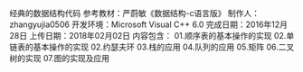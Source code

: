 经典的数据结构代码
参考教材：严蔚敏《数据结构-c语言版》
制作人：zhangyujia0506
开发环境：Microsoft Visual C++ 6.0
完成日期：2016年12月28日
上传日期：2018年02月02日
内容包含：
01.顺序表的基本操作的实现
02.单链表的基本操作的实现
02.约瑟夫环
03.栈的应用
04.队列的应用
05.矩阵
06.二叉树的实现
07.图的实现及应用